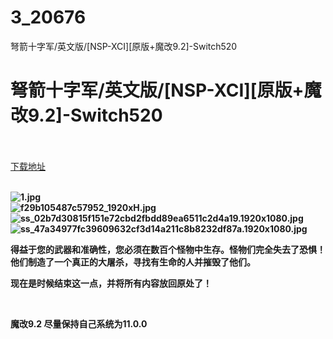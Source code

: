 # 3_20676
弩箭十字军/英文版/[NSP-XCI][原版+魔改9.2]-Switch520
# 弩箭十字军/英文版/[NSP-XCI][原版+魔改9.2]-Switch520
 <br/></br>
[下载地址](https://www.switch520.cc/article/20676 "下载地址")
<br/></br>

<p><strong><img title="1.jpg" src="https://www.switch520.cc/muke_img/2021_07_27_68788e187b588.jpg" alt="1.jpg"></strong><br>
<strong><img title="f29b105487c57952_1920xH.jpg" src="https://www.switch520.cc/muke_img/2021_07_27_773af5a172944.jpg" alt="f29b105487c57952_1920xH.jpg"></strong><br>
<strong><img title="ss_02b7d30815f151e72cbd2fbdd89ea6511c2d4a19.1920x1080.jpg" src="https://www.switch520.cc/muke_img/2021_07_27_b061719fa554d.jpg" alt="ss_02b7d30815f151e72cbd2fbdd89ea6511c2d4a19.1920x1080.jpg"></strong><br>
<strong><img title="ss_47a34977fc39609632cf3d14a211c8b8232df87a.1920x1080.jpg" src="https://www.switch520.cc/muke_img/2021_07_27_749cff7cecf33.jpg" alt="ss_47a34977fc39609632cf3d14a211c8b8232df87a.1920x1080.jpg">&nbsp;</strong></p>
<p><strong>得益于您的武器和准确性，您必须在数百个怪物中生存。怪物们完全失去了恐惧！他们制造了一个真正的大屠杀，寻找有生命的人并摧毁了他们。</strong></p>
<p><strong>现在是时候结束这一点，并将所有内容放回原处了！</strong></p>
<p>&nbsp;</p>
<p><strong>魔改9.2 尽量保持自己系统为11.0.0</strong></p>
